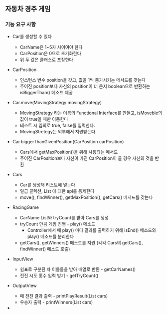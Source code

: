 ## 자동차 경주 게임
### 기능 요구 사항
* Car를 생성할 수 있다
  * CarName은 1~5자 사이여야 한다
  * CarPosition은 0으로 초기화한다
  * 위 두 값은 클래스로 포장한다

* CarPosition
  * 인스턴스 변수 position을 갖고, 값을 1씩 증가시키는 메서드를 갖는다 
  * 주어진 position보다 자신의 position이 더 큰지 boolean으로 반환하는 isBiggerThan() 메소드 제공

* Car.move(MovingStrategy movingStrategy)
  * MovingStrategy 라는 이름의 Functional Interface를 만들고, isMoveble의 값이 true일 때만 이동한다
  * 테스트 시 임의로 true, false를 입력한다.
  * MovingStretegy는 외부에서 지원받는다

* Car.biggerThanGivenPosition(CarPosition carPosition)
  * Cars에서 getMaxPosition()을 위해 사용되는 메서드
  * 주어진 CarPosition보다 자신이 가진 CarPosition이 클 경우 자신의 것을 반환

* Cars
  * Car를 생성해 리스트에 넣는다
  * 일급 콜렉션, List<Car> 에 대한 api를 통제한다
  * move(), findWinner(), getMaxPosition(), getCars() 메서드를 갖는다

* RacingGame
  * CarName List와 tryCount를 받아 Cars를 생성
  * tryCount 만큼 게임 진행 - play() 메소드
    * Controller에서 매 play() 마다 결과를 출력하기 위해 isEnd() 메소드와 play() 메소드를 분리한다
  * getCars(), getWinners() 메소드를 지원 (각각 Cars의 getCars(), findWinner() 메소드 호출)

* InputView
  * 쉼표로 구분된 차 이름들을 받아 배열로 반환 - getCarNames()
  * 전진 시도 횟수 입력 받기 - getTryCount()

* OutputView
  * 매 전진 결과 출력 - printPlayResult(List<car> cars)
  * 우승자 출력 - printWinners(List<Car> cars)
* 